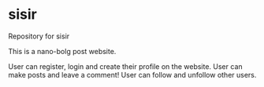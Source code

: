 # sisir
Repository for sisir

This is a nano-bolg post website.

User can register, login and create their profile on the website.
User can make posts and leave a comment!
User can follow and unfollow other users.
